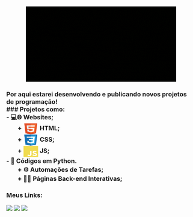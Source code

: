 <h1 align="center"><img align="center" alt="HELLO WORLD" height="200" width="400" src="/HELLO WORLD.gif">​​</h1>
<h3>Por aqui estarei desenvolvendo e publicando novos projetos de programação! <br>
### Projetos como: <br>
- 💻​🌐​ Websites; <br>
ㅤㅤ+ <img align="center" alt="HTML" height="30" width="40" src="https://raw.githubusercontent.com/devicons/devicon/master/icons/html5/html5-original.svg">​​ HTML; <br>
ㅤㅤ+ <img align="center" alt="CSS" height="30" width="40" src="https://raw.githubusercontent.com/devicons/devicon/master/icons/css3/css3-original.svg">​​ CSS; <br>
ㅤㅤ+ <img align="center" alt="Js" height="30" width="40" src="https://raw.githubusercontent.com/devicons/devicon/master/icons/javascript/javascript-plain.svg">​​​ JS; <br>
- 🐍​ Códigos em Python. <br>
ㅤㅤ+ ⚙️​​ Automações de Tarefas; <br>
ㅤㅤ+ ​👨‍💻 Páginas Back-end Interativas; <br>
</h3>

### Meus Links:
<div> 
 <a href="https://discord.gg/channels/@fullstackdeveloper_gabriel" target="_blank"><img src="https://img.shields.io/badge/Discord-7289DA?style=for-the-badge&logo=discord&logoColor=white" target="_blank"></a> 
  <a href = "mailto:bielvalente16@gmail.com"><img src="https://img.shields.io/badge/-Gmail-%23333?style=for-the-badge&logo=gmail&logoColor=white" target="_blank"></a>
  <a href="https://www.linkedin.com/in/gabriel-ribeiro-847670262" target="_blank"><img src="https://img.shields.io/badge/-LinkedIn-%230077B5?style=for-the-badge&logo=linkedin&logoColor=white" target="_blank"></a>
</div>
